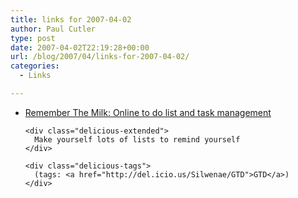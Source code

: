 ```yaml
---
title: links for 2007-04-02
author: Paul Cutler
type: post
date: 2007-04-02T22:19:28+00:00
url: /blog/2007/04/links-for-2007-04-02/
categories:
  - Links

---
```

<ul class="delicious">
  <li>
    <div class="delicious-link">
      <a href="http://www.rememberthemilk.com/">Remember The Milk: Online to do list and task management</a>
    </div>
    
    <div class="delicious-extended">
      Make yourself lots of lists to remind yourself
    </div>
    
    <div class="delicious-tags">
      (tags: <a href="http://del.icio.us/Silwenae/GTD">GTD</a>)
    </div>
  </li>
</ul>
